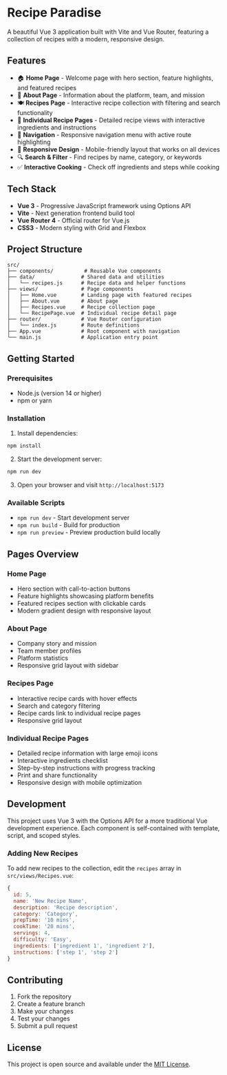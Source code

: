 # Recipe Paradise

A beautiful Vue 3 application built with Vite and Vue Router, featuring a collection of recipes with a modern, responsive design.

## Features

- 🏠 **Home Page** - Welcome page with hero section, feature highlights, and featured recipes
- 📖 **About Page** - Information about the platform, team, and mission
- 🍽️ **Recipes Page** - Interactive recipe collection with filtering and search functionality
- 📄 **Individual Recipe Pages** - Detailed recipe views with interactive ingredients and instructions
- 🧭 **Navigation** - Responsive navigation menu with active route highlighting
- 📱 **Responsive Design** - Mobile-friendly layout that works on all devices
- 🔍 **Search & Filter** - Find recipes by name, category, or keywords
- ✅ **Interactive Cooking** - Check off ingredients and steps while cooking

## Tech Stack

- **Vue 3** - Progressive JavaScript framework using Options API
- **Vite** - Next generation frontend build tool
- **Vue Router 4** - Official router for Vue.js
- **CSS3** - Modern styling with Grid and Flexbox

## Project Structure

```
src/
├── components/          # Reusable Vue components
├── data/               # Shared data and utilities
│   └── recipes.js      # Recipe data and helper functions
├── views/              # Page components
│   ├── Home.vue        # Landing page with featured recipes
│   ├── About.vue       # About page
│   ├── Recipes.vue     # Recipe collection page
│   └── RecipePage.vue  # Individual recipe detail page
├── router/             # Vue Router configuration
│   └── index.js        # Route definitions
├── App.vue             # Root component with navigation
└── main.js             # Application entry point
```

## Getting Started

### Prerequisites

- Node.js (version 14 or higher)
- npm or yarn

### Installation

1. Install dependencies:
```bash
npm install
```

2. Start the development server:
```bash
npm run dev
```

3. Open your browser and visit `http://localhost:5173`

### Available Scripts

- `npm run dev` - Start development server
- `npm run build` - Build for production
- `npm run preview` - Preview production build locally

## Pages Overview

### Home Page
- Hero section with call-to-action buttons
- Feature highlights showcasing platform benefits
- Featured recipes section with clickable cards
- Modern gradient design with responsive layout

### About Page
- Company story and mission
- Team member profiles
- Platform statistics
- Responsive grid layout with sidebar

### Recipes Page
- Interactive recipe cards with hover effects
- Search and category filtering
- Recipe cards link to individual recipe pages
- Responsive grid layout

### Individual Recipe Pages
- Detailed recipe information with large emoji icons
- Interactive ingredients checklist
- Step-by-step instructions with progress tracking
- Print and share functionality
- Responsive design with mobile optimization

## Development

This project uses Vue 3 with the Options API for a more traditional Vue development experience. Each component is self-contained with template, script, and scoped styles.

### Adding New Recipes

To add new recipes to the collection, edit the `recipes` array in `src/views/Recipes.vue`:

```javascript
{
  id: 5,
  name: 'New Recipe Name',
  description: 'Recipe description',
  category: 'Category',
  prepTime: '10 mins',
  cookTime: '20 mins',
  servings: 4,
  difficulty: 'Easy',
  ingredients: ['ingredient 1', 'ingredient 2'],
  instructions: ['step 1', 'step 2']
}
```

## Contributing

1. Fork the repository
2. Create a feature branch
3. Make your changes
4. Test your changes
5. Submit a pull request

## License

This project is open source and available under the [MIT License](LICENSE).
